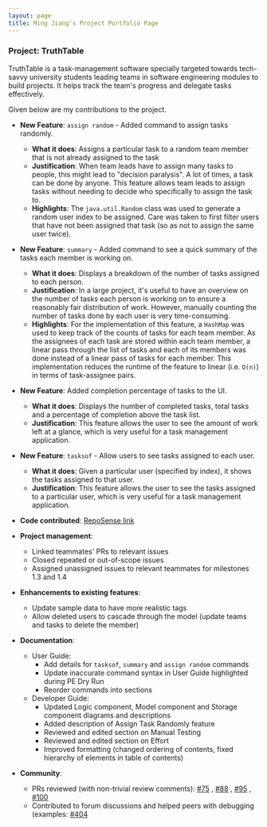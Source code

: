 ```yaml
---
layout: page
title: Ming Jiang's Project Portfolio Page
---
```


### Project: TruthTable

TruthTable is a task-management software specially targeted towards tech-savvy university students leading teams in
software engineering modules to build projects. It helps track the team's progress and delegate tasks effectively.

Given below are my contributions to the project.

* **New Feature**: `assign random` - Added command to assign tasks randomly.
    * **What it does**: Assigns a particular task to a random team member that is not already assigned to the task
    * **Justification**: When team leads have to assign many tasks to people, this might lead to "decision paralysis". A
      lot of times, a task can be done by anyone. This feature allows team leads to assign tasks without needing to
      decide who specifically to assign the task to.
    * **Highlights**: The `java.util.Random` class was used to generate a random user index to be assigned. Care was
      taken to first filter users that have not been assigned that task (so as not to assign the same user twice).

* **New Feature**: `summary` - Added command to see a quick summary of the tasks each member is working on.
    * **What it does**: Displays a breakdown of the number of tasks assigned to each person.
    * **Justification**: In a large project, it's useful to have an overview on the number of tasks each person is
      working on to ensure a reasonably fair distribution of work. However, manually counting the number of tasks done
      by each user is very time-consuming.
    * **Highlights**: For the implementation of this feature, a `HashMap` was used to keep track of the counts of tasks
      for each team member. As the assignees of each task are stored within each team member, a linear pass through the
      list of tasks and each of its members was done instead of a linear pass of tasks for each member. This
      implementation reduces the runtime of the feature to linear (i.e. `O(n)`) in terms of task-assignee pairs.

* **New Feature**: Added completion percentage of tasks to the UI.
    * **What it does**: Displays the number of completed tasks, total tasks and a percentage of completion above the
      task list.
    * **Justification**: This feature allows the user to see the amount of work left at a glance, which is very useful
      for a task management application.

* **New Feature**: `tasksof` - Allow users to see tasks assigned to each user.
    * **What it does**: Given a particular user (specified by index), it shows the tasks assigned to that user.
    * **Justification**: This feature allows the user to see the tasks assigned to a particular user, which is very
      useful for a task management application.

* **Code contributed**: [RepoSense link](https://nus-cs2103-ay2223s1.github.io/tp-dashboard/?search=mjgui)

* **Project management**:
    * Linked teammates' PRs to relevant issues
    * Closed repeated or out-of-scope issues
    * Assigned unassigned issues to relevant teammates for milestones 1.3 and 1.4

* **Enhancements to existing features**:
    * Update sample data to have more realistic tags
    * Allow deleted users to cascade through the model (update teams and tasks to delete the member)

* **Documentation**:
    * User Guide:
        * Add details for `tasksof`, `summary` and `assign random` commands
        * Update inaccurate command syntax in User Guide highlighted during PE Dry Run
        * Reorder commands into sections
    * Developer Guide:
        * Updated Logic component, Model component and Storage component diagrams and descriptions
        * Added description of Assign Task Randomly feature
        * Reviewed and edited section on Manual Testing
        * Reviewed and edited section on Effort
        * Improved formatting (changed ordering of contents, fixed hierarchy of elements in table of contents)

* **Community**:
    * PRs reviewed (with non-trivial review comments): [\#75](https://github.com/AY2223S1-CS2103T-W13-4/tp/pull/75)
      , [\#88](https://github.com/AY2223S1-CS2103T-W13-4/tp/pull/88)
      , [\#95](https://github.com/AY2223S1-CS2103T-W13-4/tp/pull/95)
      , [\#100](https://github.com/AY2223S1-CS2103T-W13-4/tp/pull/100)
    * Contributed to forum discussions and helped peers with debugging (examples:
      [\#404](https://github.com/nus-cs2103-AY2223S1/forum/issues/404)